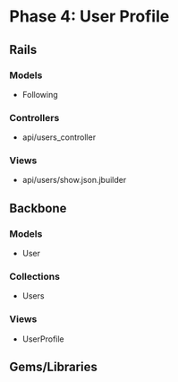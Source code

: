 # Phase 4: User Profile

## Rails
### Models
* Following

### Controllers
* api/users_controller

### Views
* api/users/show.json.jbuilder

## Backbone
### Models
* User

### Collections
* Users

### Views
* UserProfile

## Gems/Libraries
